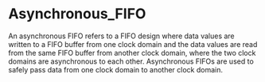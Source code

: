 # Asynchronous_FIFO
An asynchronous FIFO refers to a FIFO design where data values are written to a FIFO buffer from one clock
domain and the data values are read from the same FIFO buffer from another clock domain, where the two clock
domains are asynchronous to each other.
Asynchronous FIFOs are used to safely pass data from one clock domain to another clock domain.
